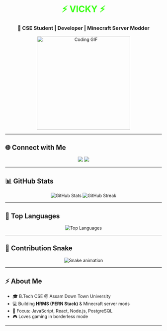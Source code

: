 <!-- Neon Hacker Style GitHub Profile README -->

<h1 align="center">
  <span style="color:#39ff14;">⚡ VICKY ⚡</span>
</h1>

<h3 align="center">🚀 CSE Student | Developer | Minecraft Server Modder</h3>

<p align="center">
  <img src="https://media.giphy.com/media/26AHONQ79FdWZhAI0/giphy.gif" alt="Coding GIF" width="300">
</p>

---

## 🌐 Connect with Me
<p align="center">
  <a href="https://github.com/CactusVicky"><img src="https://img.shields.io/badge/GitHub-181717?style=for-the-badge&logo=github"></a>
  <a href="https://linkedin.com/in/yourlinkedin"><img src="https://img.shields.io/badge/LinkedIn-0A66C2?style=for-the-badge&logo=linkedin"></a>
</p>

---

## 📊 GitHub Stats
<p align="center">
  <img src="https://github-readme-stats.vercel.app/api?username=CactusVicky&show_icons=true&theme=radical" alt="GitHub Stats">
  <img src="https://github-readme-streak-stats.herokuapp.com/?user=CactusVicky&theme=radical" alt="GitHub Streak">
</p>

---

## 📌 Top Languages
<p align="center">
  <img src="https://github-readme-stats.vercel.app/api/top-langs/?username=CactusVicky&layout=compact&theme=radical" alt="Top Languages">
</p>

---

## 🐍 Contribution Snake
<p align="center">
  <img src="https://raw.githubusercontent.com/CactusVicky/CactusVicky/output/github-contribution-grid-snake.svg" alt="Snake animation">
</p>

---

## ⚡ About Me
- 🎓 B.Tech CSE @ Assam Down Town University  
- 💻 Building **HRMS (PERN Stack)** & Minecraft server mods  
- 🎯 Focus: JavaScript, React, Node.js, PostgreSQL  
- 🎮 Loves gaming in borderless mode  

---

<!-- NOTES FOR FUTURE YOU:
1. Replace "yourlinkedin" with your real LinkedIn slug.
2. Snake animation works if you have the GitHub Actions workflow set up to generate the SVG in `output/`.
3. GIF can be swapped for any other from Giphy.
-->
